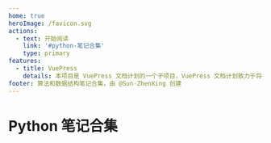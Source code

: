 ```yaml
---
home: true
heroImage: /favicon.svg
actions:
  - text: 开始阅读
    link: '#python-笔记合集'
    type: primary
features:
  - title: VuePress
    details: 本项目是 VuePress 文档计划的一个子项目，VuePress 文档计划致力于将各种自由知识提炼为更加现代化的文档。
footer: 算法和数据结构笔记合集，由 @Sun-ZhenXing 创建
---
```


# Python 笔记合集

<AutoCatalog />
